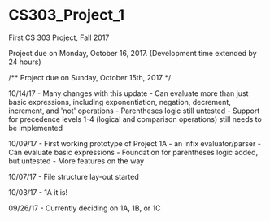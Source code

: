 # CS303_Project_1
First CS 303 Project, Fall 2017

Project due on Monday, October 16, 2017.  (Development time extended by 24 hours)

/** Project due on Sunday, October 15th, 2017 */

10/14/17 - Many changes with this update
         - Can evaluate more than just basic expressions, including exponentiation, negation, decrement, increment, and 'not' operations
         - Parentheses logic still untested
         - Support for precedence levels 1-4 (logical and comparison operations) still needs to be implemented

10/09/17 - First working prototype of Project 1A - an infix evaluator/parser
         - Can evaluate basic expressions
         - Foundation for parentheses logic added, but untested
         - More features on the way

10/07/17 - File structure lay-out started

10/03/17 - 1A it is!

09/26/17 - Currently deciding on 1A, 1B, or 1C
